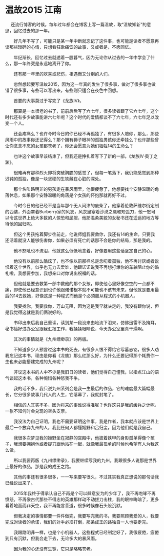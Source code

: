# 温故2015 江南

　  还流行博客的时候，每年过年都会在博客上写一篇温故，取“温故知新”的意思，回忆过去的那一年。

　　好几年不写了，可能只是某一年中断就忘记了这件事，也可能是读者不愿意再读那些琐碎的心情，只想看狂歌痛饮的故事，又或者是，不愿回忆。

　　年纪渐长，回忆过去就透着一股暮气，因为无论你从过去的一年中学会了什么，那一年终究是永远地离开了你。

　　还有那一年里的欢喜或悲伤，相遇而又分别的人们。

　　忽然想起要写温故2015，因为这一年真的发生了很多事，做对了很多事也做错了很多事，有些可以写出来，有些则只适合在夜色中回想。

　　首要的大事莫过于写完了《龙族IV》。

　　那算是一本很老的书了，前前后后写了六七年，很多读者跟了它六七年，这个时代还有多少故事能讲六七年呢？这个时代的爱情都谈不了六七年，六七年足以改变一个人。

　　还会疼痛么？也许今时今日的你已经不再孤独了，有很多人陪你，那么，那些风雨中的故事你还记得么？那个拥有狮子眼神的孤独男孩你还牵挂么？也许那些曾让你念念不忘的女孩都苍老了，你还会愿意为她们牺牲14的生命么？

　　也许这个故事早该结束了，但我还是挣扎着写下了新的一部，《龙族IV·奥丁之渊》。

　　很难再有那种烈火即将突破胸臆的感觉了，但每一笔落下，我仍能感觉到那种迟钝的孤独，像是一块坚硬的生铁藏在心脏的深处。

　　那个名叫路明非的男孩走在暴风雨里，他很疲惫了，他想要找个安静温暖的角落休息，如果那个安静温暖的角落是个女孩的怀抱那就再好不过。

　　今时今日的他已经不是当年那个无人问津的废柴了，他穿着伦敦萨维尔街定制的西装，外面罩着Burberry家的风衣，风衣里塞着沙漠之鹰和短弧刀，他一怒可以令这世界上绝大多数的人惊恐和屈服，他那温柔美貌的女秘书还在遥远的地方等待他的回归呢。

　　但这个男孩拖着脚步往前走，他说师姐我要救你，我还有14的生命，只要我还活着就没人能够伤害你，如果必须有死亡的话那不会是你的结局，那是我的。

　　他不怒吼也不流泪，他就这么低低地念着，好像要用这些话坚定自己的心。

　　他没有以前那么酷炫了，也不像以前那样总是念叨着孤独，他不再讨厌或者说恨着这个世界，似乎也无力去爱谁，他跟诺诺说我不再想打爆你的车轴阻止你的婚礼啦，我想要参加，我想亲口对你说出祝福的话。

　　但他就是要去救第一部中救他的那个女孩，即使他心里好像空空的一点都不痛，即使他已经意识到也许他跟诺诺根本就不可能也不该有未来，但他就是要用最后的14去救她，好像这是一种程式而他是个必须服从程式的小机器人。

　　我要找你，我要救你，万山无阻，因为这是我早就决定的，我没有跟你说，但是我觉得这就是我们俩说好的。

　　书印出来后我自己重读，读到某一段没来由地流下泪来，仿佛迅雷不及掩耳，秘书恰好进办公室跟我汇报工作，我揉揉眼睛说，今天办公室里真干燥啊。

　　其次的事情就是《九州缥缈录》的再版。

　　不知道多少人预言过这本书的死去，有很多人恨不得给它写墓志铭，很多人劝我忘记这本书，理由是你看《龙族》那么红那么好，为什么还要记得那个耗费你一生也未必能搭建完成的九州呢？

　　非议这本书的人中不少是我旧日的读者，他们觉得自己懂我，以指点江山的语气谈起这本书，各种惋惜各种怒我不争。

　　我的话不多，我只说九州系列会是我一生最后的作品，它的难度最大篇幅最长，它分很多故事几代人的人生，它落幕了，我就封笔了。

　　相信的人其实不多，因为将来的事谁说得准呢？也许这只是我的缓兵之计呢，一张不知何时会兑现的空头支票。

　　我没法为自己证明，我也不需要证明这件事，我是作者，我本就应该是世界上最后一个放弃九州的人，我比任何人都懂姬野和吕归尘，因为他们就是我自己。

　　我很多次梦见我的姬野坐在寂静的宫殿中，他披着铁甲的身影孤单得像个孩子，我想要拥抱他或者提刀跟他站在一起，就像我最孤单的时候也希望有人为我这么做。

　　所以我要再版《九州缥缈录》，我要继续写我的九州，我跟很多人说那是世界上最好的作品，那是我的成王之路。

　　其他的事还有很多很多，一一写来要写很久，不过其实我真正想说的那句话我已经说出来了。

　　2015年我终于得承认自己不再是个可以肆意妄为的少年了，我不再咆哮不再愤怒，不再像古代那些不得志的英雄那样动不动拔刀击柱，我的眼神晦暗了，更多看着地面而非天空，我不再能言善道，很多时候像石头般沉默。

　　但我决定的事情都要一件件做完，我要写完我的书，我要照顾我爱的人，我要完成对读者的承诺，我们的对手必须打倒，那条成王的路独自一人也要走完。

　　我跟路明非一样，也是个小机器人，这些程式已经制定好了，我很疲倦，疲倦到只有沉默，但我会走下去，无论多大的暴风雨。

　　因为我的心还没有生锈，它只是略略苍老。
